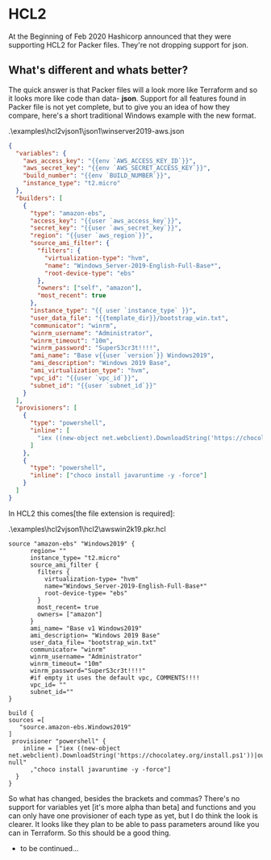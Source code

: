 # HCL2

At the Beginning of Feb 2020 Hashicorp announced that they were supporting HCL2 for Packer files. 
They're not dropping support for json.

## What's different and whats better?

The quick answer is that Packer files will a look more like Terraform and so it looks more like code than data- **json**.
Support for all features found in Packer file is not yet complete, but to give you an idea of how they compare, here's a short traditional Windows example with the new format.

.\examples\hcl2vjson1\json1\winserver2019-aws.json

```json
{
  "variables": {
    "aws_access_key": "{{env `AWS_ACCESS_KEY_ID`}}",
    "aws_secret_key": "{{env `AWS_SECRET_ACCESS_KEY`}}",
    "build_number": "{{env `BUILD_NUMBER`}}",
    "instance_type": "t2.micro"
  },
  "builders": [
    {
      "type": "amazon-ebs",
      "access_key": "{{user `aws_access_key`}}",
      "secret_key": "{{user `aws_secret_key`}}",
      "region": "{{user `aws_region`}}",
      "source_ami_filter": {
        "filters": {
          "virtualization-type": "hvm",
          "name": "Windows_Server-2019-English-Full-Base*",
          "root-device-type": "ebs"
        },
        "owners": ["self", "amazon"],
        "most_recent": true
      },
      "instance_type": "{{ user `instance_type` }}",
      "user_data_file": "{{template_dir}}/bootstrap_win.txt",
      "communicator": "winrm",
      "winrm_username": "Administrator",
      "winrm_timeout": "10m",
      "winrm_password": "SuperS3cr3t!!!!",
      "ami_name": "Base v{{user `version`}} Windows2019",
      "ami_description": "Windows 2019 Base",
      "ami_virtualization_type": "hvm",
      "vpc_id": "{{user `vpc_id`}}",
      "subnet_id": "{{user `subnet_id`}}"
    }
  ],
  "provisioners": [
    {
      "type": "powershell",
      "inline": [
        "iex ((new-object net.webclient).DownloadString('https://chocolatey.org/install.ps1'))|out-null"
      ]
    },
    {
      "type": "powershell",
      "inline": ["choco install javaruntime -y -force"]
    }
  ]
}
```

In HCL2 this comes[the file extension is required]:

.\examples\hcl2vjson1\hcl2\awswin2k19.pkr.hcl

```hcl
source "amazon-ebs" "Windows2019" {
      region= ""
      instance_type= "t2.micro"
      source_ami_filter {
        filters {
          virtualization-type= "hvm"
          name="Windows_Server-2019-English-Full-Base*"
          root-device-type= "ebs"
        }
        most_recent= true
        owners= ["amazon"]
      }
      ami_name= "Base v1 Windows2019"
      ami_description= "Windows 2019 Base"
      user_data_file= "bootstrap_win.txt"
      communicator= "winrm"
      winrm_username= "Administrator"
      winrm_timeout= "10m"
      winrm_password="SuperS3cr3t!!!!"
      #if empty it uses the default vpc, COMMENTS!!!!
      vpc_id= ""
      subnet_id=""
}

build {
sources =[
   "source.amazon-ebs.Windows2019"
]
 provisioner "powershell" {
    inline = ["iex ((new-object net.webclient).DownloadString('https://chocolatey.org/install.ps1'))|out-null"
      ,"choco install javaruntime -y -force"]
  }
}
```

So what has changed, besides the brackets and commas?
There's no support for variables yet [it's more alpha than beta] and functions and you can only have one provisioner of each type as yet, but I do think the look is clearer.
It looks like they plan to be able to pass parameters around like you can in Terraform. So this should be a good thing.

- to be continued...
